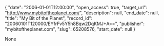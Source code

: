 {
  "date": "2006-01-01T12:00:00", 
  "open_access": true, 
  "target_url": "http://www.mybitoftheplanet.com/", 
  "description": null, 
  "end_date": null, 
  "title": "My Bit of the Planet", 
  "record_id": "20060101T120000/EYfrFv5Y5h8Bqw2DqKMJ+A==", 
  "publisher": "mybitoftheplanet.com", 
  "slug": 65208576, 
  "start_date": null
}

None